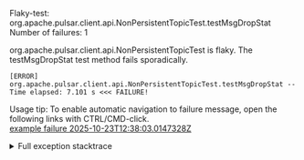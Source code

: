         
Flaky-test: org.apache.pulsar.client.api.NonPersistentTopicTest.testMsgDropStat
Number of failures: 1

org.apache.pulsar.client.api.NonPersistentTopicTest is flaky. The testMsgDropStat test method fails sporadically.

```
[ERROR] org.apache.pulsar.client.api.NonPersistentTopicTest.testMsgDropStat -- Time elapsed: 7.101 s <<< FAILURE!
```

Usage tip: To enable automatic navigation to failure message, open the following links with CTRL/CMD-click.  
[example failure 2025-10-23T12:38:03.0147328Z](https://github.com/apache/pulsar/actions/runs/18747937935/job/53480679625#step:11:1392)  


<details>
<summary>Full exception stacktrace</summary>
<code><pre>
[ERROR] org.apache.pulsar.client.api.NonPersistentTopicTest.testMsgDropStat -- Time elapsed: 7.101 s <<< FAILURE!
java.lang.AssertionError: expected [true] but found [false]
	at org.testng.Assert.fail(Assert.java:110)
	at org.testng.Assert.failNotEquals(Assert.java:1577)
	at org.testng.Assert.assertTrue(Assert.java:56)
	at org.testng.Assert.assertTrue(Assert.java:66)
	at org.apache.pulsar.client.api.NonPersistentTopicTest.testMsgDropStat(NonPersistentTopicTest.java:905)
	at java.base/jdk.internal.reflect.DirectMethodHandleAccessor.invoke(DirectMethodHandleAccessor.java:103)
	at java.base/java.lang.reflect.Method.invoke(Method.java:580)
	at org.testng.internal.invokers.MethodInvocationHelper.invokeMethod(MethodInvocationHelper.java:139)
	at org.testng.internal.invokers.InvokeMethodRunnable.runOne(InvokeMethodRunnable.java:47)
	at org.testng.internal.invokers.InvokeMethodRunnable.call(InvokeMethodRunnable.java:76)
	at org.testng.internal.invokers.InvokeMethodRunnable.call(InvokeMethodRunnable.java:11)
	at java.base/java.util.concurrent.FutureTask.run(FutureTask.java:317)
	at java.base/java.util.concurrent.ThreadPoolExecutor.runWorker(ThreadPoolExecutor.java:1144)
	at java.base/java.util.concurrent.ThreadPoolExecutor$Worker.run(ThreadPoolExecutor.java:642)
	at java.base/java.lang.Thread.run(Thread.java:1583)

</pre></code>
</details>

